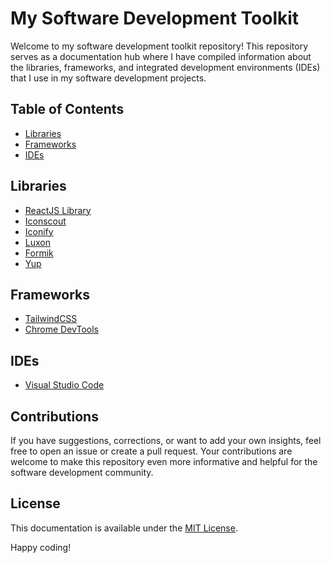 # My Software Development Toolkit

Welcome to my software development toolkit repository! This repository serves as a documentation hub where I have compiled information about the libraries, frameworks, and integrated development environments (IDEs) that I use in my software development projects. 

## Table of Contents

- [Libraries](#libraries)
- [Frameworks](#frameworks)
- [IDEs](#ides)

## Libraries

- [ReactJS Library](https://react.dev/)
- [Iconscout](https://iconscout.com/unicons)
- [Iconify](https://iconify.design/docs/icon-components/react/)
- [Luxon](https://moment.github.io/luxon/#/?id=luxon)
- [Formik](https://formik.org/docs)
- [Yup](https://www.npmjs.com/package/yup)

## Frameworks

- [TailwindCSS](https://tailwindcss.com/docs/guides/create-react-app)
- [Chrome DevTools](https://github.com/GoogleChrome/lighthouse)

## IDEs

- [Visual Studio Code](https://code.visualstudio.com/docs)

## Contributions

If you have suggestions, corrections, or want to add your own insights, feel free to open an issue or create a pull request. Your contributions are welcome to make this repository even more informative and helpful for the software development community.

## License

This documentation is available under the [MIT License](LICENSE).

Happy coding!
